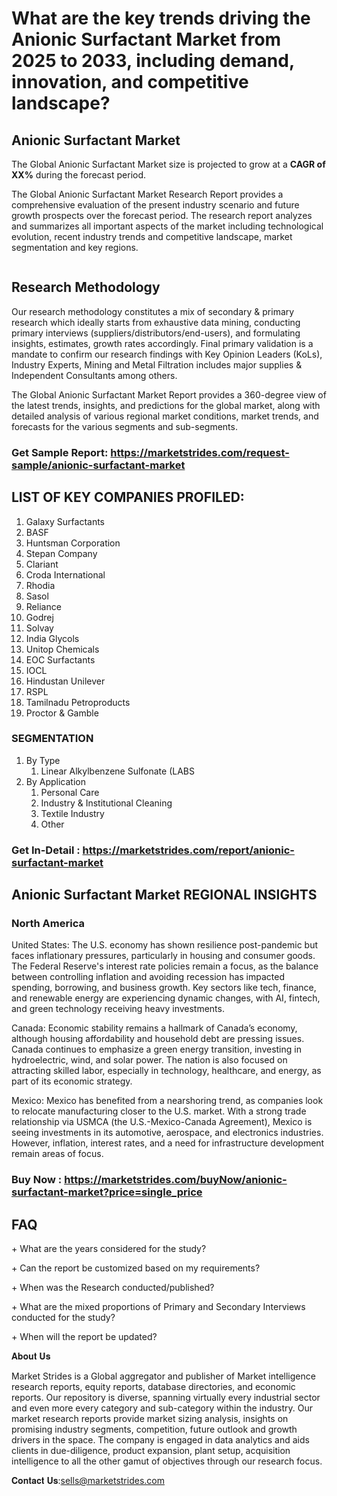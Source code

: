 <h1>What are the key trends driving the Anionic Surfactant Market from 2025 to 2033, including demand, innovation, and competitive landscape?</h1>
<h2>Anionic Surfactant Market</h2>
<p>The Global Anionic Surfactant Market size is projected to grow at a <strong>CAGR of XX%</strong> during the forecast period.</p>
<p>The Global Anionic Surfactant Market Research Report provides a comprehensive evaluation of the present industry scenario and future growth prospects over the forecast period. The research report analyzes and summarizes all important aspects of the market including technological evolution, recent industry trends and competitive landscape, market segmentation and key regions.</p>
<p><img alt="" /></p>
<h2>Research Methodology</h2>
<p>Our research methodology constitutes a mix of secondary &amp; primary research which ideally starts from exhaustive data mining, conducting primary interviews (suppliers/distributors/end-users), and formulating insights, estimates, growth rates accordingly. Final primary validation is a mandate to confirm our research findings with Key Opinion Leaders (KoLs), Industry Experts, Mining and Metal Filtration includes major supplies &amp; Independent Consultants among others.</p>
<p>The Global Anionic Surfactant Market Report provides a 360-degree view of the latest trends, insights, and predictions for the global market, along with detailed analysis of various regional market conditions, market trends, and forecasts for the various segments and sub-segments.</p>
<h3><strong>Get Sample Report: <a href="https://marketstrides.com/request-sample/anionic-surfactant-market">https://marketstrides.com/request-sample/anionic-surfactant-market</a></strong></h3>
<h2>LIST OF KEY COMPANIES PROFILED:</h2>
<ol>
<li>Galaxy Surfactants</li>
<li>BASF</li>
<li>Huntsman Corporation</li>
<li>Stepan Company</li>
<li>Clariant</li>
<li>Croda International</li>
<li>Rhodia</li>
<li>Sasol</li>
<li>Reliance</li>
<li>Godrej</li>
<li>Solvay</li>
<li>India Glycols</li>
<li>Unitop Chemicals</li>
<li>EOC Surfactants</li>
<li>IOCL</li>
<li>Hindustan Unilever</li>
<li>RSPL</li>
<li>Tamilnadu Petroproducts</li>
<li>Proctor &amp; Gamble</li>
</ol>
<h3>SEGMENTATION</h3>
<ol>
<li>By Type
<ol>
<li>Linear Alkylbenzene Sulfonate (LABS</li>
</ol>
</li>
<li>By Application
<ol>
<li>Personal Care</li>
<li>Industry &amp; Institutional Cleaning</li>
<li>Textile Industry</li>
<li>Other</li>
</ol>
</li>
</ol>
<h3><strong>Get In-Detail : <a href="https://marketstrides.com/report/anionic-surfactant-market">https://marketstrides.com/report/anionic-surfactant-market</a></strong></h3>
<h2>Anionic Surfactant Market REGIONAL INSIGHTS</h2>
<h3>North America</h3>
<p>United States: The U.S. economy has shown resilience post-pandemic but faces inflationary pressures, particularly in housing and consumer goods. The Federal Reserve's interest rate policies remain a focus, as the balance between controlling inflation and avoiding recession has impacted spending, borrowing, and business growth. Key sectors like tech, finance, and renewable energy are experiencing dynamic changes, with AI, fintech, and green technology receiving heavy investments.</p>
<p>Canada: Economic stability remains a hallmark of Canada&rsquo;s economy, although housing affordability and household debt are pressing issues. Canada continues to emphasize a green energy transition, investing in hydroelectric, wind, and solar power. The nation is also focused on attracting skilled labor, especially in technology, healthcare, and energy, as part of its economic strategy.</p>
<p>Mexico: Mexico has benefited from a nearshoring trend, as companies look to relocate manufacturing closer to the U.S. market. With a strong trade relationship via USMCA (the U.S.-Mexico-Canada Agreement), Mexico is seeing investments in its automotive, aerospace, and electronics industries. However, inflation, interest rates, and a need for infrastructure development remain areas of focus.</p>
<h3><strong>Buy Now : <a href="https://marketstrides.com/buyNow/anionic-surfactant-market?price=single_price">https://marketstrides.com/buyNow/anionic-surfactant-market?price=single_price</a></strong></h3>
<h2>FAQ</h2>
<p>+ What are the years considered for the study?</p>
<p>+ Can the report be customized based on my requirements?</p>
<p>+ When was the Research conducted/published?</p>
<p>+ What are the mixed proportions of Primary and Secondary Interviews conducted for the study?</p>
<p>+ When will the report be updated?</p>
<p>𝐀𝐛𝐨𝐮𝐭 𝐔𝐬</p>
<p>Market Strides is a Global aggregator and publisher of Market intelligence research reports, equity reports, database directories, and economic reports. Our repository is diverse, spanning virtually every industrial sector and even more every category and sub-category within the industry. Our market research reports provide market sizing analysis, insights on promising industry segments, competition, future outlook and growth drivers in the space. The company is engaged in data analytics and aids clients in due-diligence, product expansion, plant setup, acquisition intelligence to all the other gamut of objectives through our research focus.</p>
<p>𝐂𝐨𝐧𝐭𝐚𝐜𝐭 𝐔𝐬:<a href="mailto:sells@marketstrides.com">sells@marketstrides.com</a></p>
